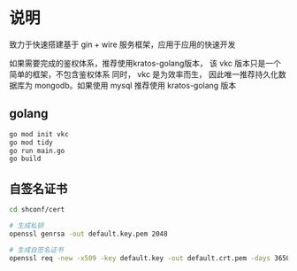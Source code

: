 # 说明


致力于快速搭建基于 gin + wire 服务框架，应用于应用的快速开发

如果需要完成的鉴权体系，推荐使用kratos-golang版本， 该 vkc 版本只是一个简单的框架，不包含鉴权体系
同时， vkc 是为效率而生， 因此唯一推荐持久化数据库为 mongodb。如果使用 mysql 推荐使用 kratos-golang 版本

## golang

``` bash
go mod init vkc
go mod tidy
go run main.go
go build


```

## 自签名证书

``` bash
cd shconf/cert

# 生成私钥
openssl genrsa -out default.key.pem 2048

# 生成自签名证书
openssl req -new -x509 -key default.key -out default.crt.pem -days 36500
```